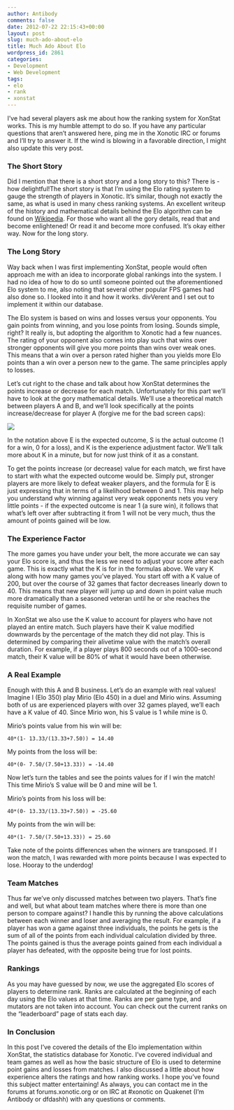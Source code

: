 ```yaml
---
author: Antibody
comments: false
date: 2012-07-22 22:15:43+00:00
layout: post
slug: much-ado-about-elo
title: Much Ado About Elo
wordpress_id: 2861
categories:
- Development
- Web Development
tags:
- elo
- rank
- xonstat
---
```


I’ve had several players ask me about how the ranking system for XonStat works. This is my humble attempt to do so. If you have any particular questions that aren’t answered here, ping me in the Xonotic IRC or forums and I’ll try to answer it. If the wind is blowing in a favorable direction, I might also update this very post.

### The Short Story

Did I mention that there is a short story and a long story to this? There is - how delightful!The short story is that I’m using the Elo rating system to gauge the strength of players in Xonotic. It’s similar, though not exactly the same, as what is used in many chess ranking systems. An excellent writeup of the history and mathematical details behind the Elo algorithm can be found on [Wikipedia](http://en.wikipedia.org/wiki/Elo_rating_system). For those who want all the gory details, read that and become enlightened! Or read it and become more confused. It’s okay either way. Now for the long story. 

### The Long Story

Way back when I was first implementing XonStat, people would often approach me with an idea to incorporate global rankings into the system. I had no idea of how to do so until someone pointed out the aforementioned Elo system to me, also noting that several other popular FPS games had also done so. I looked into it and how it works. divVerent and I set out to implement it within our database.

The Elo system is based on wins and losses versus your opponents. You gain points from winning, and you lose points from losing. Sounds simple, right? It really is, but adopting the algorithm to Xonotic had a few nuances. The rating of your opponent also comes into play such that wins over stronger opponents will give you more points than wins over weak ones. This means that a win over a person rated higher than you yields more Elo points than a win over a person new to the game. The same principles apply to losses.

Let’s cut right to the chase and talk about how XonStat determines the points increase or decrease for each match. Unfortunately for this part we’ll have to look at the gory mathematical details. We’ll use a theoretical match between players A and B, and we’ll look specifically at the points increase/decrease for player A (forgive me for the bad screen caps):

![](http://antzucaro.com/uploads/2012/07/elo/elo.png)

In the notation above E is the expected outcome, S is the actual outcome (1 for a win, 0 for a loss), and K is the experience adjustment factor. We’ll talk more about K in a minute, but for now just think of it as a constant.

To get the points increase (or decrease) value for each match, we first have to start with what the expected outcome would be. Simply put, stronger players are more likely to defeat weaker players, and the formula for E is just expressing that in terms of a likelihood between 0 and 1. This may help you understand why winning against very weak opponents nets you very little points - if the expected outcome is near 1 (a sure win), it follows that what’s left over after subtracting it from 1 will not be very much, thus the amount of points gained will be low. 

### The Experience Factor

The more games you have under your belt, the more accurate we can say your Elo score is, and thus the less we need to adjust your score after each game. This is exactly what the K is for in the formulas above. We vary K along with how many games you’ve played. You start off with a K value of 200, but over the course of 32 games that factor decreases linearly down to 40. This means that new player will jump up and down in point value much more dramatically than a seasoned veteran until he or she reaches the requisite number of games. 

In XonStat we also use the K value to account for players who have not played an entire match. Such players have their K value modified downwards by the percentage of the match they did not play. This is determined by comparing their alivetime value with the match’s overall duration. For example, if a player plays 800 seconds out of a 1000-second match, their K value will be 80% of what it would have been otherwise. 

### A Real Example

Enough with this A and B business. Let’s do an example with real values! Imagine I (Elo 350) play Mirio (Elo 450) in a duel and Mirio wins. Assuming both of us are experienced players with over 32 games played, we’ll each have a K value of 40. Since Mirio won, his S value is 1 while mine is 0.

Mirio’s points value from his win will be:
    
    40*(1- 13.33/(13.33+7.50)) = 14.40

My points from the loss will be:
    
    40*(0- 7.50/(7.50+13.33)) = -14.40

Now let’s turn the tables and see the points values for if I win the match! This time Mirio’s S value will be 0 and mine will be 1.

Mirio’s points from his loss will be:
    
    40*(0- 13.33/(13.33+7.50)) = -25.60

My points from the win will be:
    
    40*(1- 7.50/(7.50+13.33)) = 25.60

Take note of the points differences when the winners are transposed. If I won the match, I was rewarded with more points because I was expected to lose. Hooray to the underdog!

### Team Matches

Thus far we’ve only discussed matches between two players. That’s fine and well, but what about team matches where there is more than one person to compare against? I handle this by running the above calculations between each winner and loser and averaging the result. For example, if a player has won a game against three individuals, the points he gets is the sum of all of the points from each individual calculation divided by three. The points gained is thus the average points gained from each individual a player has defeated, with the opposite being true for lost points. 

### Rankings

As you may have guessed by now, we use the aggregated Elo scores of players to determine rank. Ranks are calculated at the beginning of each day using the Elo values at that time. Ranks are per game type, and mutators are not taken into account. You can check out the current ranks on the “leaderboard” page of stats each day. 

### In Conclusion

In this post I’ve covered the details of the Elo implementation within XonStat, the statistics database for Xonotic. I’ve covered individual and team games as well as how the basic structure of Elo is used to determine point gains and losses from matches. I also discussed a little about how experience alters the ratings and how ranking works. I hope you’ve found this subject matter entertaining! As always, you can contact me in the forums at forums.xonotic.org or on IRC at #xonotic on Quakenet (I’m Antibody or dfdashh) with any questions or comments. 
